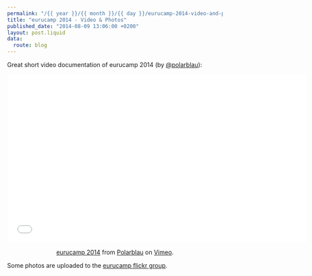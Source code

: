 ```yaml
---
permalink: "/{{ year }}/{{ month }}/{{ day }}/eurucamp-2014-video-and-photos"
title: "eurucamp 2014 - Video & Photos"
published_date: "2014-08-09 13:06:00 +0200"
layout: post.liquid
data:
  route: blog
---
```

Great short video documentation of eurucamp 2014 (by [@polarblau](https://twitter.com/polarblau)):

<center>
<iframe src="//player.vimeo.com/video/102907938" width="700" height="393" frameborder="0" webkitallowfullscreen mozallowfullscreen allowfullscreen></iframe> <p><a href="http://vimeo.com/102907938">eurucamp 2014</a> from <a href="http://vimeo.com/user15271237">Polarblau</a> on <a href="https://vimeo.com">Vimeo</a>.</p>
</center>

Some photos are uploaded to the [eurucamp flickr group](https://www.flickr.com/groups/2687737@N20/).
